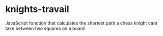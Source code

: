 # knights-travail
JavaScript function that calculates the shortest path a chess knight cant take between two squares on a board
